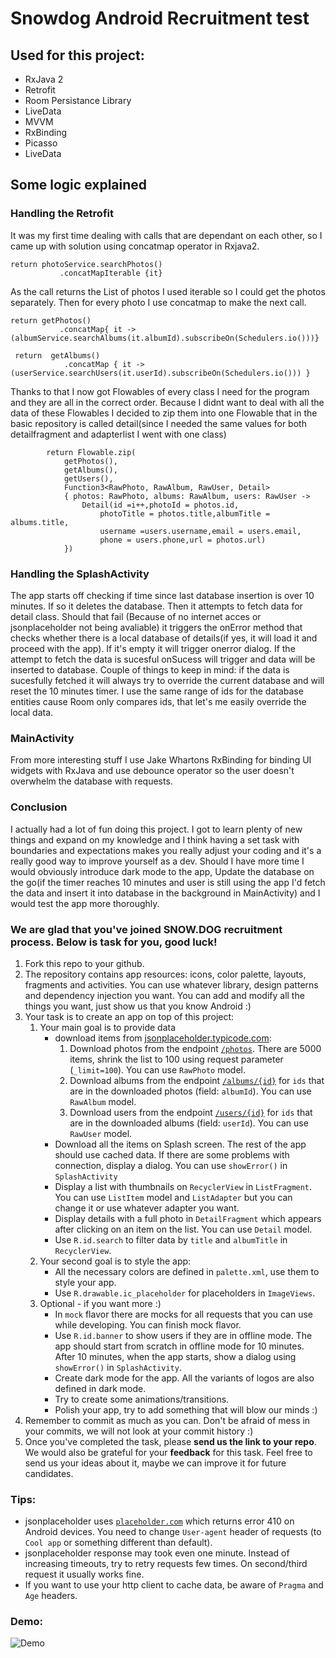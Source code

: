 # Snowdog Android Recruitment test

## Used for this project:

- RxJava 2
- Retrofit
- Room Persistance Library
- LiveData
- MVVM
- RxBinding
- Picasso
- LiveData

## Some logic explained

### Handling the Retrofit
It was my first time dealing with calls that are dependant on each other, so I came up with solution using concatmap operator in Rxjava2.
```
return photoService.searchPhotos()
           .concatMapIterable {it}
```
As the call returns the List of photos I used iterable so I could get the photos separately. Then for every photo I use concatmap to make the next call.

```
return getPhotos()
           .concatMap{ it ->  (albumService.searchAlbums(it.albumId).subscribeOn(Schedulers.io()))}
```
```
 return  getAlbums()
            .concatMap { it ->  (userService.searchUsers(it.userId).subscribeOn(Schedulers.io())) }
```
Thanks to that I now got Flowables of every class I need for the program and they are all in the correct order. Because I didnt want to deal with all the data of these Flowables I decided to zip them into one Flowable that in the basic repository is called detail(since I needed the same values for both detailfragment and adapterlist I went with one class)
```
        return Flowable.zip(
            getPhotos(),
            getAlbums(),
            getUsers(),
            Function3<RawPhoto, RawAlbum, RawUser, Detail>
            { photos: RawPhoto, albums: RawAlbum, users: RawUser ->
                Detail(id =i++,photoId = photos.id,
                    photoTitle = photos.title,albumTitle = albums.title,
                    username =users.username,email = users.email,
                    phone = users.phone,url = photos.url)
            })
```

### Handling the SplashActivity

The app starts off checking if time since last database insertion is over 10 minutes. If so it deletes the database. Then it attempts to fetch data for detail class. Should that fail (Because of no internet acces or jsonplaceholder not being avaliable) it triggers the onError method that checks whether there is a local database of details(if yes, it will load it and proceed with the app). If it's empty it will trigger onerror dialog. If the attempt to fetch the data is sucesful onSucess will trigger and data will be inserted to database. Couple of things to keep in mind: if the data is sucesfully fetched it will always try to override the current database and will reset the 10 minutes timer. I use the same range of ids for the database entities cause Room only compares ids, that let's me easily override the local data.

### MainActivity

From more interesting stuff I use Jake Whartons RxBinding for binding UI widgets with RxJava and use debounce operator so the user doesn't overwhelm the database with requests.

### Conclusion
I actually had a lot of fun doing this project. I got to learn plenty of new things and expand on my knowledge and I think having a set task with boundaries and expectations makes you really adjust your coding and it's a really good way to improve yourself as a dev. Should I have more time I would obviously introduce dark mode to the app, Update the database on the go(if the timer reaches 10 minutes and user is still using the app I'd fetch the data and insert it into database in the background in MainActivity) and I would test the app more thoroughly.


### We are glad that you've joined SNOW.DOG recruitment process. Below is task for you, good luck!

1. Fork this repo to your github.
2. The repository contains app resources: icons, color palette, layouts, fragments and activities. You can use whatever library, design patterns and dependency injection you want. You can add and modify all the things you want, just show us that you know Android :)
3. Your task is to create an app on top of this project:
	1. Your main goal is to provide data
    	* download items from [jsonplaceholder.typicode.com](https://jsonplaceholder.typicode.com):
          1. Download photos from the endpoint [`/photos`](https://jsonplaceholder.typicode.com/photos). There are 5000 items, shrink the list to 100 using request parameter (`_limit=100`). You can use `RawPhoto` model.
          2. Download albums from the endpoint [`/albums/{id}`](https://jsonplaceholder.typicode.com/albums/2) for `ids` that are in the downloaded photos (field: `albumId`). You can use `RawAlbum` model.
          3. Download users from the endpoint [`/users/{id}`](https://jsonplaceholder.typicode.com/users/3) for `ids` that are in the downloaded albums (field: `userId`). You can use `RawUser` model.
        * Download all the items on Splash screen. The rest of the app should use cached data. If there are some problems with connection, display a dialog. You can use `showError()` in `SplashActivity`
        * Display a list with thumbnails on `RecyclerView` in `ListFragment`. You can use `ListItem` model and `ListAdapter` but you can change it or use whatever adapter you want.
        * Display details with a full photo in `DetailFragment` which appears after clicking on an item on the list. You can use `Detail` model.
        * Use `R.id.search` to filter data by `title` and `albumTitle` in `RecyclerView`.
    2. Your second goal is to style the app:
    	* All the necessary colors are defined in `palette.xml`, use them to style your app.
        * Use `R.drawable.ic_placeholder` for placeholders in `ImageViews`.
    3. Optional - if you want more :)
		* In `mock` flavor there are mocks for all requests that you can use while developing. You can finish mock flavor.
        * Use `R.id.banner` to show users if they are in offline mode. The app should start from scratch in offline mode for 10 minutes. After 10 minutes, when the app starts, show a dialog using `showError()` in `SplashActivity`. 
        * Create dark mode for the app. All the variants of logos are also defined in dark mode.
        * Try to create some animations/transitions.
        * Polish your app, try to add something that will blow our minds :)
4. Remember to commit as much as you can. Don't be afraid of mess in your commits, we will not look at your commit history :)
5. Once you've completed the task, please **send us the link to your repo**. We would also be grateful for your **feedback** for this task. Feel free to send us your ideas about it, maybe we can improve it for future candidates.

### Tips:
* jsonplaceholder uses [`placeholder.com`](https://placeholder.com) which returns error 410 on Android devices. You need to change `User-agent` header of requests (to `Cool app` or something different than default).
* jsonplaceholder response may took even one minute. Instead of increasing timeouts, try to retry requests few times. On second/third request it usually works fine.
* If you want to use your http client to cache data, be aware of `Pragma` and `Age` headers.

### Demo:

![Demo][demo]

[demo]: art/demo.gif
